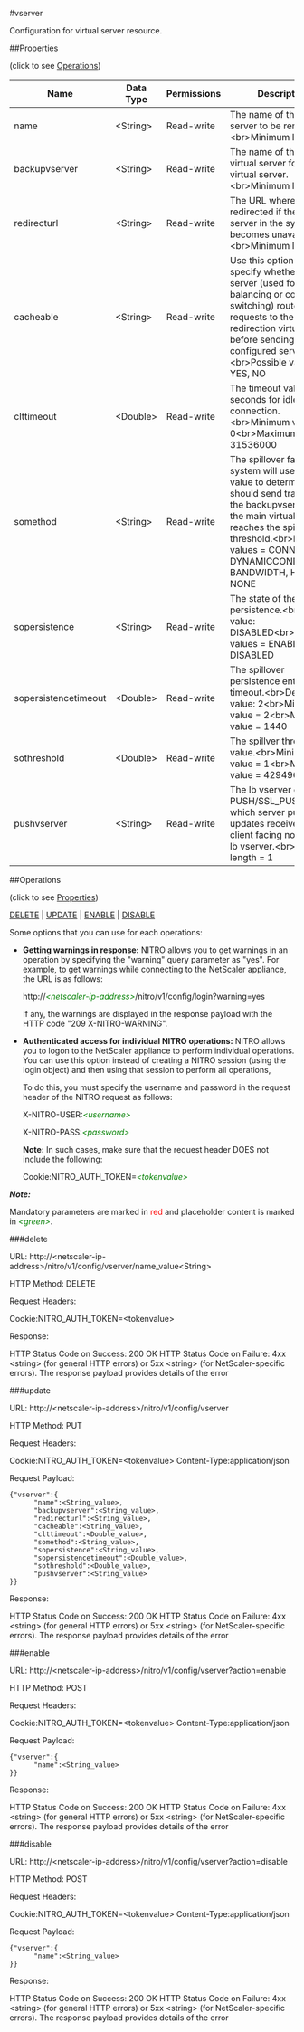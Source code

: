 #vserver

Configuration for virtual server resource.


##Properties 
<span>(click to see [Operations](#operations))</span>


<table><thead><tr><th>Name</th><th> Data Type</th><th> Permissions</th><th>Description</th></tr></thead><tbody><tr><td>name</td><td>&lt;String></td><td>Read-write</td><td>The name of the virtual server to be removed.&lt;br>Minimum length = 1</td><tr><tr><td>backupvserver</td><td>&lt;String></td><td>Read-write</td><td>The name of the backup virtual server for this virtual server.&lt;br>Minimum length = 1</td><tr><tr><td>redirecturl</td><td>&lt;String></td><td>Read-write</td><td>The URL where traffic is redirected if the virtual server in the system becomes unavailable.&lt;br>Minimum length = 1</td><tr><tr><td>cacheable</td><td>&lt;String></td><td>Read-write</td><td>Use this option to specify whether a virtual server (used for load balancing or content switching) routes requests to the cache redirection virtual server before sending it to the configured servers.&lt;br>Possible values = YES, NO</td><tr><tr><td>clttimeout</td><td>&lt;Double></td><td>Read-write</td><td>The timeout value in seconds for idle client connection.&lt;br>Minimum value = 0&lt;br>Maximum value = 31536000</td><tr><tr><td>somethod</td><td>&lt;String></td><td>Read-write</td><td>The spillover factor. The system will use this value to determine if it should send traffic to the backupvserver when the main virtual server reaches the spillover threshold.&lt;br>Possible values = CONNECTION, DYNAMICCONNECTION, BANDWIDTH, HEALTH, NONE</td><tr><tr><td>sopersistence</td><td>&lt;String></td><td>Read-write</td><td>The state of the spillover persistence.&lt;br>Default value: DISABLED&lt;br>Possible values = ENABLED, DISABLED</td><tr><tr><td>sopersistencetimeout</td><td>&lt;Double></td><td>Read-write</td><td>The spillover persistence entry timeout.&lt;br>Default value: 2&lt;br>Minimum value = 2&lt;br>Maximum value = 1440</td><tr><tr><td>sothreshold</td><td>&lt;Double></td><td>Read-write</td><td>The spillver threshold value.&lt;br>Minimum value = 1&lt;br>Maximum value = 4294967294</td><tr><tr><td>pushvserver</td><td>&lt;String></td><td>Read-write</td><td>The lb vserver of type PUSH/SSL_PUSH to which server pushes the updates received on the client facing non-push lb vserver.&lt;br>Minimum length = 1</td><tr></tbody></table>
##Operations 
<span>(click to see [Properties](#properties))</span>


[DELETE](#delete) | [UPDATE](#update) | [ENABLE](#enable) | [DISABLE](#disable)


Some options that you can use for each operations:
<ul><li><p><b>Getting warnings in response:</b> NITRO allows you to get warnings in an operation by specifying the "warning" query parameter as "yes". For example, to get warnings while connecting to the NetScaler appliance, the URL is as follows:</p><p>http://<span style="color:green;font-style:italic;">&lt;netscaler-ip-address&gt;</span>/nitro/v1/config/login?warning=yes</p><p>If any, the warnings are displayed in the response payload with the HTTP code "209 X-NITRO-WARNING".</p></li><li><p><b>Authenticated access for individual NITRO operations:</b> NITRO allows you to logon to the NetScaler appliance to perform individual operations. You can use this option instead of creating a NITRO session (using the login object) and then using that session to perform all operations,</p><p>To do this, you must specify the username and password in the request header of the NITRO request as follows:</p><p>X-NITRO-USER:<span style="color:green;font-style:italic;">&lt;username&gt;</span></p><p>X-NITRO-PASS:<span style="color:green;font-style:italic;">&lt;password&gt;</span></p><p><b>Note:</b> In such cases, make sure that the request header DOES not include the following:</p><p>Cookie:NITRO_AUTH_TOKEN=<span style="color:green;font-style:italic;">&lt;tokenvalue&gt;</span></p></li></ul>



***Note:*** 
Mandatory parameters are marked in <span style="color:#FF0000;">red</span> and placeholder content is marked in <span style="color:green;font-style:italic">&lt;green&gt;</span>.

###delete



URL: http://&lt;netscaler-ip-address&gt;/nitro/v1/config/vserver/name_value&lt;String&gt;
HTTP Method: DELETE
Request Headers:

Cookie:NITRO_AUTH_TOKEN=&lt;tokenvalue&gt;

Response:
HTTP Status Code on Success: 200 OKHTTP Status Code on Failure: 4xx &lt;string&gt; (for general HTTP errors) or 5xx &lt;string&gt; (for NetScaler-specific errors). The response payload provides details of the error


###update



URL: http://&lt;netscaler-ip-address&gt;/nitro/v1/config/vserver
HTTP Method: PUT
Request Headers:

Cookie:NITRO_AUTH_TOKEN=&lt;tokenvalue&gt;Content-Type:application/json

Request Payload: ```{"vserver":{      "name":<String_value>,      "backupvserver":<String_value>,      "redirecturl":<String_value>,      "cacheable":<String_value>,      "clttimeout":<Double_value>,      "somethod":<String_value>,      "sopersistence":<String_value>,      "sopersistencetimeout":<Double_value>,      "sothreshold":<Double_value>,      "pushvserver":<String_value>}}```
Response:
HTTP Status Code on Success: 200 OKHTTP Status Code on Failure: 4xx &lt;string&gt; (for general HTTP errors) or 5xx &lt;string&gt; (for NetScaler-specific errors). The response payload provides details of the error


###enable



URL: http://&lt;netscaler-ip-address&gt;/nitro/v1/config/vserver?action=enable
HTTP Method: POST
Request Headers:

Cookie:NITRO_AUTH_TOKEN=&lt;tokenvalue&gt;Content-Type:application/json

Request Payload: ```{"vserver":{      "name":<String_value>}}```
Response:
HTTP Status Code on Success: 200 OKHTTP Status Code on Failure: 4xx &lt;string&gt; (for general HTTP errors) or 5xx &lt;string&gt; (for NetScaler-specific errors). The response payload provides details of the error


###disable



URL: http://&lt;netscaler-ip-address&gt;/nitro/v1/config/vserver?action=disable
HTTP Method: POST
Request Headers:

Cookie:NITRO_AUTH_TOKEN=&lt;tokenvalue&gt;Content-Type:application/json

Request Payload: ```{"vserver":{      "name":<String_value>}}```
Response:
HTTP Status Code on Success: 200 OKHTTP Status Code on Failure: 4xx &lt;string&gt; (for general HTTP errors) or 5xx &lt;string&gt; (for NetScaler-specific errors). The response payload provides details of the error


